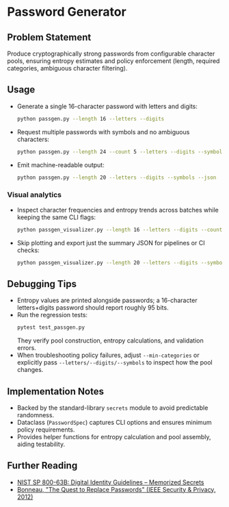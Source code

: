 # Password Generator

## Problem Statement
Produce cryptographically strong passwords from configurable character pools, ensuring entropy estimates and policy enforcement (length, required categories, ambiguous character filtering).

## Usage
- Generate a single 16-character password with letters and digits:
  ```bash
  python passgen.py --length 16 --letters --digits
  ```
- Request multiple passwords with symbols and no ambiguous characters:
  ```bash
  python passgen.py --length 24 --count 5 --letters --digits --symbols --no-ambiguous
  ```
- Emit machine-readable output:
  ```bash
  python passgen.py --length 20 --letters --digits --symbols --json
  ```

### Visual analytics

- Inspect character frequencies and entropy trends across batches while keeping the same CLI flags:
  ```bash
  python passgen_visualizer.py --length 16 --letters --digits --count 5 --batches 10
  ```
- Skip plotting and export just the summary JSON for pipelines or CI checks:
  ```bash
  python passgen_visualizer.py --length 20 --letters --digits --symbols --json --no-plot
  ```

## Debugging Tips
- Entropy values are printed alongside passwords; a 16-character letters+digits password should report roughly 95 bits.
- Run the regression tests:
  ```bash
  pytest test_passgen.py
  ```
  They verify pool construction, entropy calculations, and validation errors.
- When troubleshooting policy failures, adjust `--min-categories` or explicitly pass `--letters/--digits/--symbols` to inspect how the pool changes.

## Implementation Notes
- Backed by the standard-library `secrets` module to avoid predictable randomness.
- Dataclass (`PasswordSpec`) captures CLI options and ensures minimum policy requirements.
- Provides helper functions for entropy calculation and pool assembly, aiding testability.

## Further Reading
- [NIST SP 800-63B: Digital Identity Guidelines – Memorized Secrets](https://pages.nist.gov/800-63-3/sp800-63b.html)
- [Bonneau, "The Quest to Replace Passwords" (IEEE Security & Privacy, 2012)](https://doi.org/10.1109/MSP.2012.85)
